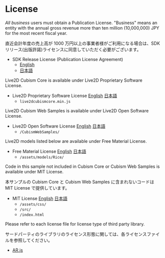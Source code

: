 # License

*All business* users must obtain a Publication License. "Business" means an entity with the annual gross revenue more than ten million (10,000,000) JPY for the most recent fiscal year.

直近会計年度の売上高が 1000 万円以上の事業者様がご利用になる場合は、SDK リリース(出版許諾)ライセンスに同意していただく必要がございます。
* SDK Release License (Publication License Agreement)
  * [English](https://www.live2d.com/en/download/cubism-sdk/release-license/)
  * [日本語](https://www.live2d.com/download/cubism-sdk/release-license/)


Live2D Cubism Core is available under Live2D Proprietary Software License.
* Live2D Proprietary Software License
  [English](http://www.live2d.com/eula/live2d-proprietary-software-license-agreement_en.html)
  [日本語](http://www.live2d.com/eula/live2d-proprietary-software-license-agreement_jp.html)
  * `live2dcubismcore.min.js`


Live2D Cubism Web Samples is available under Live2D Open Software License.
* Live2D Open Software License
  [English](http://www.live2d.com/eula/live2d-open-software-license-agreement_en.html)
  [日本語](http://www.live2d.com/eula/live2d-open-software-license-agreement_jp.html)
  * `/CubismWebSamples/`


Live2D models listed below are available under Free Material License.
* Free Material License
  [English](https://www.live2d.com/eula/live2d-free-material-license-agreement_en.html)
  [日本語](https://www.live2d.com/eula/live2d-free-material-license-agreement_jp.html)
  * `/assets/models/Rice/`


Code in this sample not included in Cubism Core or Cubism Web Samples is available under MIT License.

本サンプルの Cubism Core と Cubism Web Samples に含まれないコードは MIT License で提供しています。

* MIT License
  [English](https://opensource.org/licenses/mit-license.php)
  [日本語](https://ja.osdn.net/projects/opensource/wiki/licenses%2FMIT_license)
  * `/assets/css/`
  * `/src/`
  * `/index.html`


Please refer to each license file for license type of third party library.

サードパーティのライブラリのライセンス形態に関しては、各ライセンスファイルを参照してください。

* [AR.js](/lib/ar.js/LICENSE.txt)
